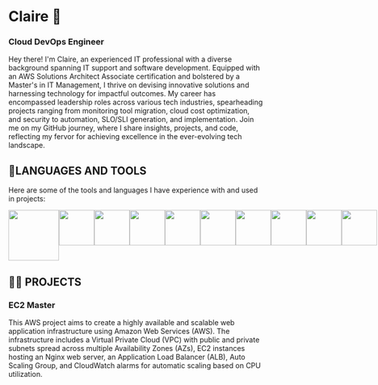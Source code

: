<link rel="stylesheet" href="https://cdn.jsdelivr.net/gh/devicons/devicon@v2.15.1/devicon.min.css">
          

# Claire 👋 
### Cloud DevOps Engineer
Hey there! I'm Claire, an experienced IT professional with a diverse background spanning IT support and software development. Equipped with an AWS Solutions Architect Associate certification and bolstered by a Master's in IT Management, I thrive on devising innovative solutions and harnessing technology for impactful outcomes. My career has encompassed leadership roles across various tech industries, spearheading projects ranging from monitoring tool migration, cloud cost optimization, and security to automation, SLO/SLI generation, and implementation. Join me on my GitHub journey, where I share insights, projects, and code, reflecting my fervor for achieving excellence in the ever-evolving tech landscape.

## 💼LANGUAGES AND TOOLS
Here are some of the tools and languages I have experience with and used in projects:

<div style="display: flex; justify-content: space-around;">
    <img src="https://cdn.jsdelivr.net/gh/devicons/devicon/icons/amazonwebservices/amazonwebservices-plain-wordmark.svg" width="100px"/>
    <img src="https://cdn.jsdelivr.net/gh/devicons/devicon/icons/javascript/javascript-original.svg" width="70px"/>
    <img src="https://cdn.jsdelivr.net/gh/devicons/devicon/icons/python/python-plain-wordmark.svg" width="70px"/>
    <img src="https://cdn.jsdelivr.net/gh/devicons/devicon/icons/terraform/terraform-original.svg" width="70px"/>
    <img src="https://cdn.jsdelivr.net/gh/devicons/devicon/icons/ansible/ansible-original-wordmark.svg" width="70px"/>
    <img src="https://cdn.jsdelivr.net/gh/devicons/devicon/icons/jira/jira-original-wordmark.svg" width="70px"/>
    <img src="https://cdn.jsdelivr.net/gh/devicons/devicon/icons/linux/linux-original.svg" width="70px"/>
    <img src="https://cdn.jsdelivr.net/gh/devicons/devicon/icons/jenkins/jenkins-original.svg" width="70px"/>
    <img src="https://cdn.jsdelivr.net/gh/devicons/devicon/icons/docker/docker-original.svg" width="70px"/>
    <img src="https://cdn.jsdelivr.net/gh/devicons/devicon/icons/kubernetes/kubernetes-plain.svg" width="70px"/>
</div>

## 👩‍💻 PROJECTS
### EC2 Master
This AWS project aims to create a highly available and scalable web application infrastructure using Amazon Web Services (AWS). The infrastructure includes a Virtual Private Cloud (VPC) with public and private subnets spread across multiple Availability Zones (AZs), EC2 instances hosting an Nginx web server, an Application Load Balancer (ALB), Auto Scaling Group, and CloudWatch alarms for automatic scaling based on CPU utilization.

          
          
          

          

          



